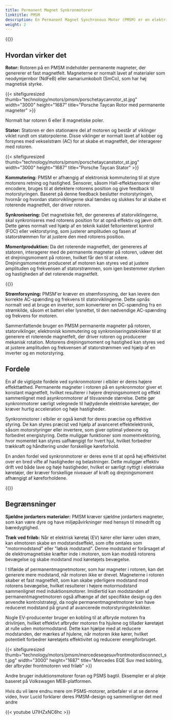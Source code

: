 ```yaml
---
title: Permanent Magnet Synkronmotorer
linktitle: PMSM
description: En Permanent Magnet Synchronous Motor (PMSM) er en elektrisk motor som bruker permanente magneter på rotoren for å generere et magnetfelt som samhandler med statorviklingen for å produsere mekanisk rotasjon. PMSM-er brukes ofte i ulike applikasjoner, inkludert elektriske kjøretøy, industrimaskiner og apparater.
weight: 2
---
```

<!-- markdownlint-disable MD033 -->
{{<evkxdisplayaddarticle />}}

## Hvordan virker det

**Rotor:** Rotoren på en PMSM indeholder permanente magneter, der genererer et fast magnetfelt. Magneterne er normalt lavet af materialer som neodymjernbor (NdFeB) eller samariumkobolt (SmCo), som har høj magnetisk styrke.

{{< sitefiguresized thumb="technology/motors/pmsm/porschetaycanrotor_st.jpg" width="3000" height="1687" title="Porsche Taycan Rotor med permanente magneter" >}}

Normalt har rotoren 6 eller 8 magnetiske poler.

**Stator:** Statoren er den stationære del af motoren og består af viklinger viklet rundt om statorpolerne. Disse viklinger er normalt lavet af kobber og forsynes med vekselstrøm (AC) for at skabe et magnetfelt, der interagerer med rotoren.

{{< sitefiguresized thumb="technology/motors/pmsm/porschetaycanstator_st.jpg" width="3000" height="1687" title="Porsche Taycan Stator" >}}

**Kommutering:** PMSM er afhængig af elektronisk kommutering til at styre motorens retning og hastighed. Sensorer, såsom Hall-effektsensorer eller encodere, bruges til at detektere rotorens position og give feedback til motorstyringen. Baseret på denne feedback beslutter motorstyringen, hvornår og hvordan statorviklingerne skal tændes og slukkes for at skabe et roterende magnetfelt, der driver rotoren.

**Synkronisering:** Det magnetiske felt, der genereres af statorviklingerne, skal synkroniseres med rotorens position for at opnå effektiv og jævn drift. Dette gøres normalt ved hjælp af en teknik kaldet feltorienteret kontrol (FOC) eller vektorstyring, som justerer amplituden og fasen af ​​statorstrømmen for at justere den med rotorens position.

**Momentproduktion:** Da det roterende magnetfelt, der genereres af statoren, interagerer med de permanente magneter på rotoren, udøver det et drejningsmoment på rotoren, hvilket får den til at rotere. Drejningsmomentet produceret af motoren kan styres ved at justere amplituden og frekvensen af ​​statorstrømmen, som igen bestemmer styrken og hastigheden af ​​det roterende magnetfelt.

{{<evkxdisplayaddarticle />}}

**Strømforsyning:** PMSM'er kræver en strømforsyning, der kan levere den korrekte AC-spænding og frekvens til statorviklingerne. Dette opnås normalt ved at bruge en inverter, som konverterer en DC-spænding fra en strømkilde, såsom et batteri eller lysnettet, til den nødvendige AC-spænding og frekvens for motoren.

Sammenfattende bruger en PMSM permanente magneter på rotoren, statorviklinger, elektronisk kommutering og synkroniseringsteknikker til at generere et roterende magnetfelt, der driver rotoren og producerer mekanisk rotation. Motorens drejningsmoment og hastighed kan styres ved at justere amplituden og frekvensen af ​​statorstrømmen ved hjælp af en inverter og en motorstyring.

## Fordele

En af de vigtigste fordele ved synkronmotorer i elbiler er deres højere effekttæthed. Permanente magneter i rotoren på en synkronmotor giver et konstant magnetfelt, hvilket resulterer i højere drejningsmoment og effekt sammenlignet med asynkronmotorer af tilsvarende størrelse. Dette gør synkronmotorer særligt velegnede til højtydende elektriske køretøjer, der kræver hurtig acceleration og høje hastigheder.

Synkronmotorer i elbiler er også kendt for deres præcise og effektive styring. De kan styres præcist ved hjælp af avanceret effektelektronik, såsom motorstyringer eller invertere, som giver optimal ydeevne og forbedret energistyring. Dette muliggør funktioner som momentvektoring, hvor momentet kan styres uafhængigt for hvert hjul, hvilket forbedrer trækkraft og håndtering under forskellige køreforhold.

En anden fordel ved synkronmotorer er deres evne til at opnå høj effektivitet over en bred vifte af hastigheder og belastninger. Dette muliggør effektiv drift ved både lave og høje hastigheder, hvilket er særligt nyttigt i elektriske køretøjer, der kræver forskellige niveauer af kraft og drejningsmoment afhængigt af køreforholdene.

{{<evkxdisplayaddarticle />}}

## Begrænsninger

**Sjældne jordarters materialer:** PMSM kræver sjældne jordarters magneter, som kan være dyre og have miljøpåvirkninger med hensyn til minedrift og bæredygtighed.

**Træk ved friløb:** Når et elektrisk køretøj (EV) kører eller kører uden strøm, kan elmotoren skabe en modstandseffekt, som ofte omtales som "motormodstand" eller "løbsk modstand". Denne modstand er forårsaget af de elektromagnetiske kræfter inde i motoren, som kan modstå rotorens bevægelse og skabe modstand mod køretøjets bevægelse.

I tilfælde af permanentmagnetmotorer, som har magneter i rotoren, kan det generere mere modstand, når motoren ikke er drevet. Magneterne i rotoren skaber et fast magnetfelt, som kan skabe yderligere modstand mod rotorens bevægelse, hvilket resulterer i højere motormodstand sammenlignet med induktionsmotorer. Imidlertid kan modstanden af ​​permanentmagnetmotoren også afhænge af det specifikke design og den anvendte kontrolstrategi, da nogle permanentmagnetmotorer kan have reduceret modstand på grund af avancerede motorstyringsteknikker.

Nogle EV-producenter bruger en kobling til at afbryde motoren fra drivlinjen, hvilket effektivt afbryder motoren fra hjulene og tillader køretøjet at rulle uden motormodstand. Dette kan hjælpe med at reducere modstanden, der mærkes af hjulene, når motoren ikke kører, hvilket potentielt forbedrer køretøjets effektivitet og reducerer energiforbruget.

{{< sitefiguresized thumb="technology/motors/pmsm/mercedeseqesuvfrontmotordisconnect_st.jpg" width="3000" height="1687" title="Mercedes EQE Suv med kobling, der afbryder frontmotoren ved friløb" >}}

Andre bruger induktionsmotorer foran og PSMS bagtil. Eksempler er al pleje baseret på Volkswagen MEB-platformen.

Hvis du vil lære endnu mere om PSMS-motorer, anbefaler vi at se denne video, hvor Lucid forklarer deres PMSM-design og sammenligner det med andre

{{< youtube U7IHZxNC6hc >}}